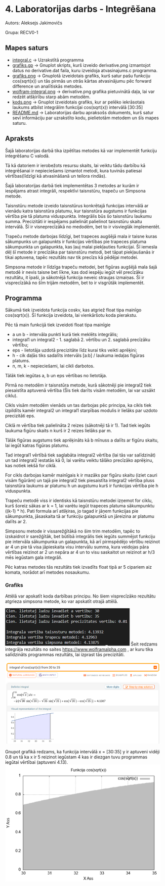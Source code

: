 # 4. Laboratorijas darbs - Integrēšana
Autors: Aleksejs Jakimovičs

Grupa: RECV0-1
## Mapes saturs
- [integral.c](https://github.com/Aleksejs63/RTR105/blob/main/darbi/4ld_integral/integral.c) -> Uzrakstītā programma
- [grafiks.gp](https://github.com/Aleksejs63/RTR105/blob/main/darbi/4ld_integral/grafiks.gp) -> Gnuplot skripts, kurš izveido derivative.png izmantojot datus no derivative.dat faila, kuru izveidoja atvasinajums.c programma. 
- [grafiks.png](https://raw.githubusercontent.com/Aleksejs63/RTR105/main/darbi/4ld_integral/grafiks.png) -> Gnuplotā izveidotais grafiks, kurš satur pašu funkciju cos(sqrt(x)) un tās pirmās un otrās kārtas atvasinājumu pēc forward difference un analītiskās metodes.
- [wolfram-integral.png](https://raw.githubusercontent.com/Aleksejs63/RTR105/main/darbi/4ld_integral/wolfram-integral.png) -> derivative.png grafika pietuvinātā daļa, lai var redzēt atšķirību starp abām metodēm.
- [kods.png](https://raw.githubusercontent.com/Aleksejs63/RTR105/main/darbi/4ld_integral/kods.png) -> Gnuplot izveidotais grafiks, kur ar pelēko iekrāsotais laukums atbilst integrālim funkcijai cos(sqrt(x)) intervālā [30:35]
- [README.md](https://github.com/Aleksejs63/RTR105/blob/main/darbi/4ld_integral/README.md) -> Laboratorijas darbu apraksošs dokuments, kurš satur sevī informāciju par uzrakstīto kodu, pielietotām metodem un šīs mapes saturu.

## Apraksts

Šajā laboratorijas darbā tika izpētītas metodes kā var implementēt funkciju integrēšanu C valodā. 

Tā kā datoriem ir ierobežots resursu skaits, lai veiktu tādu darbību kā integrēšanai ir nepieciešams izmantot metodi, kura tuvinās patiesai vērtības(līdzīgi kā atvasināšanā un teilora rindās).

Šajā laboratorijas darbā tiek implementētas 3 metodes ar kurām ir iespējams atrast integrāli, respektīvi taisnstūru, trapeču un Simpsona metode.

Taisnstūru metode izveido taisnstūrus konkrētajā funkcijas intervālā ar vienādu katra taisnstūra platumu, kur taisnstūra augstums ir funkcijas vērtība pie tā platuma viduspunkta. Integrālis būs šo taisnstūru laukumu summa. Precizitāti ir iespējams palielināt palielinot taisnstūru skaitu intervālā. Šī ir visneprecīzākā no medodēm, bet to ir visvieglāk implementēt.

Trapeču metode darbojas līdzīgi, bet trapeces augšējā mala ir taisne kuras sākumpunks un galapunkts ir funkcijas vērtības pie trapeces platuma sākumpunkta un galapunkta, kas ļauj malai piekļauties funkcijai. Šī iemesla dēļ šī metode ir precīzāka par taisnstūru metodi, bet tāpat piekļaušanās ir tikai aptuvena, tapēc rezultāts nav tik precīzs kā pēdējai metodei.

Simpsona metode ir līdzīga trapeču metodei, bet figūras augšējā mala šajā metodē ir nevis taisne bet līkne, kas dod iespēju iegūt vēl precīzāku rezultātu, it īpaši, ja sākotnējā funkcija neveic straujas izmaiņas. Šī ir visprecīzākā no šīm trijām metodēm, bet to ir visgrūtāk implementēt.

## Programma
Sākumā tiek izveidota funkcija coskv, kas atgriež float tipa mainīgo cos(sqrt(x)). Šī funkcija izveidota, lai vienkāršotu koda pierakstu.

Pēc tā main funkcijā tiek izveidoti float tipa mainīgie
- a un b - intervāla punkti kurā tiek meklēts integrālis;
- integral1 un integral2 - 1. saglabā 2. vērtību un 2. saglabā precīzāku vērtību;
- eps - lietotāja uzdotā precizitāte līdz kurai tiks veikti aprēķini;
- h - cik daļās tiks sadalīts intervāls [a:b] / laukuma iedaļas figūras platums.
- n, m, k - nepieciešami, lai cikli darbotos.

Tālāk tiek iegūtas a, b un eps vērtības no lietotāja.

Pirmā no metodēm ir taisnstūra metode, kurā sākotnēji pie integral2 tiek piesaistīta aptuvenā vērtība (Šis tiek darīts visām metodēm, lai var uzsākt ciklu).

Cikls visām metodēm vienāds un tas darbojas pēc principa, ka cikls tiek izpildīts kamēr integral2 un integral1 starpības modulis ir lielāks par uzdoto precizitāti eps.

Ciklā m vērtība tiek palielināta 2 reizes (sākotnēji tā ir 1). Tad tiek iegūts laukuma figūru skaits n kurš ir 2 reizes lielāks par m.

Tālāk figūras augstums tiek aprēķināts kā b mīnuss a dalīts ar figūru skaitu, lai iegūt katras figūras platumu.

Tad integral1 vērtībā tiek saglabāta integral2 vērtība (lai tās var salīdzināt) un tad integral2 iestatās kā 0, lai varētu veiktu tālāko precīzāko aprēķinu, kas notiek iekšā for ciklā.

For cikls darbojas kamēr mainīgais k ir mazāks par figūru skaitu (iziet cauri visām figūrām) un tajā pie integral2 tiek piesaistīta integral2 vērtība pluss taisnstūra laukums ar platumu h un augstumu kurš ir funkcijas vērtība pie h viduspunkta.

Trapeču metodē viss ir identisks kā taisnstūru metodei izņemot for ciklu, kurš šoreiz sākas ar k = 1, lai varētu iegūt trapeces platuma sākumpunktu ((k-1) * h).
Pati formula arī atšķiras, jo tagad ir jāņem funkcijas pie sākumpunkta, jāsaskaita tā ar funkciju galapunktā un jāreizina ar platumu dalīts ar 2.

Simpsonu metode ir vissarežģītākā no šim trim metodēm, tapēc to izskaidrot ir sarežģītāk, bet būtībā integrālis tiek iegūts summējot funkciju pie intervāla sākumpunka un galapunkta, kā arī pirmspēdējo vērtību reizinot ar 4 un pie tā visa jāpieskaita visu intervālu summa, kura veidojas pāra vērtības reizinot ar 2 un nepāra ar 4 un to visu saskaitot un reizinot ar h/3 mēs iegūstam gala integrāli.

Pēc katras metodes tās rezultāts tiek izvadīts float tipā ar 5 cipariem aiz komata, norādot arī metodes nosaukumu.
### Grafiks
Attēlā var apskatīt koda darbības principu. No šiem visprecīzāko rezultātu atgrieza simpsona metode, ko var apskatīt otrajā attēlā.

![kods.png](https://raw.githubusercontent.com/Aleksejs63/RTR105/main/darbi/4ld_integral/kods.png)
Šeit redzams integrāļa rezultāts no saites https://www.wolframalpha.com , ar kuru tika salīdzināts programmas rezultāts, lai izprast tās precizitāti.

![wolfram-integral.png](https://raw.githubusercontent.com/Aleksejs63/RTR105/main/darbi/4ld_integral/wolfram-integral.png)

Gnupot grafikā redzams, ka funkcija intervālā x = [30:35] y ir aptuveni vidēji 0.8 un tā ka x ir 5 reizinot iegūstam 4 kas ir diezgan tuvu programmas iegūtai vērtībai (aptuveni 4.13). 
![grafiks.png](https://raw.githubusercontent.com/Aleksejs63/RTR105/main/darbi/4ld_integral/grafiks.png)

